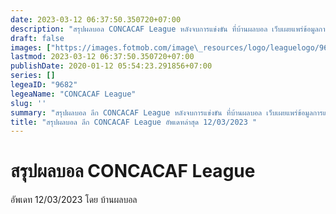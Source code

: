 ```yaml
---
date: 2023-03-12 06:37:50.350720+07:00
description: "สรุปผลบอล CONCACAF League หลังจบการแข่งขัน ที่บ้านผลบอล เว็บเผยแพร่ข้อมูลการแข่งขันฟุตบอลที่เชื่อถือได้ และ อัพเดทไวที่สุด"
draft: false
images: ["https://images.fotmob.com/image\_resources/logo/leaguelogo/9682.png"]
lastmod: 2023-03-12 06:37:50.350720+07:00
publishDate: 2020-01-12 05:54:23.291856+07:00
series: []
legeaID: "9682"
legeaName: "CONCACAF League"
slug: ''
summary: "สรุปผลบอล ลีก CONCACAF League หลังจบการแข่งขัน ที่บ้านผลบอล เว็บเผยแพร่ข้อมูลการแข่งขันฟุตบอลที่เชื่อถือได้ และ อัพเดทไวที่สุด"
title: "สรุปผลบอล ลีก CONCACAF League อัพเดทล่าสุด 12/03/2023 "
---
```


# สรุปผลบอล CONCACAF League
อัพเดท 12/03/2023 โดย บ้านผลบอล

